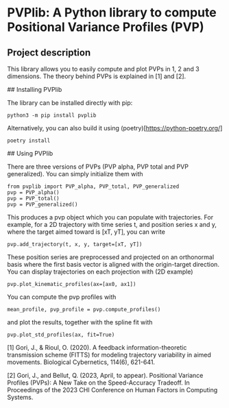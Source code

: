# PVPlib: A Python library to compute Positional Variance Profiles (PVP)


## Project description


This library allows you to easily compute and plot PVPs in 1, 2 and 3 dimensions.
The theory behind PVPs is explained in [1] and [2]. 

## Installing PVPlib


The library can be installed directly with pip:

```
python3 -m pip install pvplib
```

Alternatively, you can also build it using (poetry)[https://python-poetry.org/]

```
poetry install
```

## Using PVPlib


There are three versions of PVPs (PVP alpha, PVP total and PVP generalized). You can simply initialize them with

```{python}
from pvplib import PVP_alpha, PVP_total, PVP_generalized
pvp = PVP_alpha()
pvp = PVP_total()
pvp = PVP_generalized()
```
This produces a pvp object which you can populate with trajectories. For example, for a 2D trajectory with time series t, and position series x and y, where the target aimed toward is [xT, yT], you can write

```{python}
pvp.add_trajectory(t, x, y, target=[xT, yT])
```

These position series are preprocessed and projected on an orthonormal basis where the first basis vector is aligned with the origin-target direction. You can display trajectories on each projection with (2D example)

```{python}
pvp.plot_kinematic_profiles(ax=[ax0, ax1])
```

You can compute the pvp profiles with
```{python}
mean_profile, pvp_profile = pvp.compute_profiles()
```

and plot the results, together with the spline fit with 
```{python}
pvp.plot_std_profiles(ax, fit=True)
```



[1] Gori, J., & Rioul, O. (2020). A feedback information-theoretic transmission scheme (FITTS) for modeling trajectory variability in aimed movements. Biological Cybernetics, 114(6), 621-641.

[2] Gori, J., and Bellut, Q. (2023, April, to appear). Positional Variance Profiles (PVPs): A New Take on the Speed-Accuracy Tradeoff. In Proceedings of the 2023 CHI Conference on Human Factors in Computing Systems.
